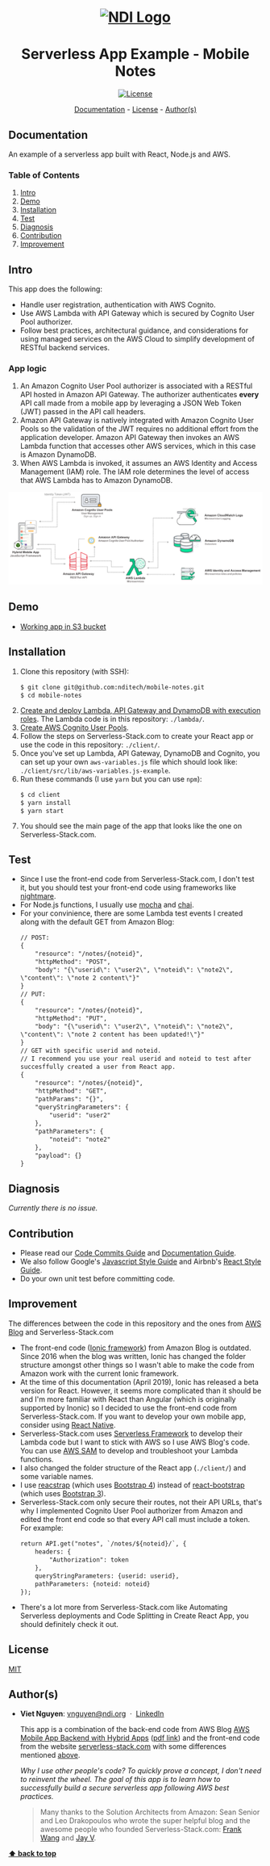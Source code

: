 <h1 align="center">
  <a href="https://www.ndi.org/"><img src="https://www.ndi.org/sites/all/themes/ndi/images/NDI_logo_svg.svg" alt="NDI Logo" width="200"></a>
</h1>

<h1 align="center">
  Serverless App Example - Mobile Notes
</h1>

<p align="center">
  <a href="./LICENSE">
    <img src="https://img.shields.io/badge/license-MIT-red.svg" alt="License"/>
  </a>
</p>

<p align="center">
  <a href="#documentation">Documentation</a> - 
  <a href="#license">License</a> - 
  <a href="#authors">Author(s)</a>
</p>

## Documentation

An example of a serverless app built with React, Node.js and AWS.

### Table of Contents

1. [Intro](#intro)
1. [Demo](#demo)
1. [Installation](#installation)
1. [Test](#test)
1. [Diagnosis](#diagnosis)
1. [Contribution](#contribution)
1. [Improvement](#improvement)

## Intro

This app does the following:

- Handle user registration, authentication with AWS Cognito.
- Use AWS Lambda with API Gateway which is secured by Cognito User Pool authorizer.
- Follow best practices, architectural guidance, and considerations for using managed services on the AWS Cloud to simplify development of RESTful backend services.

### App logic

1. An Amazon Cognito User Pool authorizer is associated with a RESTful API hosted in Amazon API Gateway. The authorizer authenticates **every** API call made from a mobile app by leveraging a JSON Web Token (JWT) passed in the API call headers. 
1. Amazon API Gateway is natively integrated with Amazon Cognito User Pools so the validation of the JWT requires no additional effort from the application developer. Amazon API Gateway then invokes an AWS Lambda function that accesses other AWS services, which in this case is Amazon DynamoDB. 
1. When AWS Lambda is invoked, it assumes an AWS Identity and Access Management (IAM) role. The IAM role determines the level of access that AWS Lambda has to Amazon DynamoDB. 

<div><img src="./docs/app-diagram.png" alt="App diagram"/></div>

## Demo

- [Working app in S3 bucket](http://test-mobile-note-website-s3.s3-website-us-east-1.amazonaws.com/)

## Installation

1. Clone this repository (with SSH):
    ```
    $ git clone git@github.com:nditech/mobile-notes.git
    $ cd mobile-notes
    ```
1. [Create and deploy Lambda, API Gateway and DynamoDB with execution roles](https://s3.amazonaws.com/solutions-reference/mobile-backend/latest/mobile-app-backend.pdf). The Lambda code is in this repository: `./lambda/`.
1. [Create AWS Cognito User Pools](https://serverless-stack.com/chapters/create-a-cognito-user-pool.html).
1. Follow the steps on Serverless-Stack.com to create your React app or use the code in this repository: `./client/`.
1. Once you've set up Lambda, API Gateway, DynamoDB and Cognito, you can set up your own `aws-variables.js` file which should look like: `./client/src/lib/aws-variables.js-example`.
1. Run these commands (I use `yarn` but you can use `npm`):
    ```
    $ cd client
    $ yarn install
    $ yarn start
    ```
1. You should see the main page of the app that looks like the one on Serverless-Stack.com.

## Test

- Since I use the front-end code from Serverless-Stack.com, I don't test it, but you should test your front-end code using frameworks like [nightmare](https://www.npmjs.com/package/nightmare).
- For Node.js functions, I usually use [mocha](https://www.npmjs.com/package/mocha) and [chai](https://www.npmjs.com/package/chai).
- For your convinience, there are some Lambda test events I created along with the default GET from Amazon Blog:
    ```
    // POST:
    {
        "resource": "/notes/{noteid}",
        "httpMethod": "POST",
        "body": "{\"userid\": \"user2\", \"noteid\": \"note2\", \"content\": \"note 2 content\"}"
    }
    // PUT:
    {
        "resource": "/notes/{noteid}",
        "httpMethod": "PUT",
        "body": "{\"userid\": \"user2\", \"noteid\": \"note2\", \"content\": \"note 2 content has been updated!\"}"
    }
    // GET with specific userid and noteid. 
    // I recommend you use your real userid and noteid to test after succesffully created a user from React app.
    {
        "resource": "/notes/{noteid}",
        "httpMethod": "GET",
        "pathParams": "{}",
        "queryStringParameters": {
            "userid": "user2"
        },
        "pathParameters": {
            "noteid": "note2"
        },
        "payload": {}
    }
    ```

## Diagnosis

*Currently there is no issue.*

## Contribution

* Please read our [Code Commits Guide](https://github.com/nditech/git-styleguide) and [Documentation Guide](https://github.com/nditech/standardized-README).
* We also follow Google's [Javascript Style Guide](https://google.github.io/styleguide/jsguide.html) and Airbnb's [React Style Guide](https://github.com/airbnb/javascript/tree/master/react).
* Do your own unit test before committing code.

## Improvement
 
The differences between the code in this repository and the ones from [AWS Blog](https://aws.amazon.com/blogs/mobile/aws-mobile-app-backend-with-hybrid-apps/) and Serverless-Stack.com

- The front-end code ([Ionic framework](https://ionicframework.com/)) from Amazon Blog is outdated. Since 2016 when the blog was written, Ionic has changed the folder structure amongst other things so I wasn't able to make the code from Amazon work with the current Ionic framework.
- At the time of this documentation (April 2019), Ionic has released a beta version for React. However, it seems more complicated than it should be and I'm more familiar with React than Angular (which is originally supported by Inonic) so I decided to use the front-end code from Serverless-Stack.com. If you want to develop your own mobile app, consider using [React Native](https://facebook.github.io/react-native/).
- Serverless-Stack.com uses [Serverless Framework](https://www.npmjs.com/package/serverless) to develop their Lambda code but I want to stick with AWS so I use AWS Blog's code. You can use [AWS SAM](https://docs.aws.amazon.com/serverless-application-model/latest/developerguide/what-is-sam.html) to develop and troubleshoot your Lambda functions.
- I also changed the folder structure of the React app (`./client/`) and some variable names.
- I use [reacstrap](https://www.npmjs.com/package/reactstrap) (which uses [Bootstrap 4](https://getbootstrap.com/)) instead of [react-bootstrap](https://www.npmjs.com/package/react-bootstrap) (which uses [Bootstrap 3](https://getbootstrap.com/docs/3.3/)).
- Serverless-Stack.com only secure their routes, not their API URLs, that's why I implemented Cognito User Pool authorizer from Amazon and edited the front end code so that every API call must include a token. For example:
    ```
    return API.get("notes", `/notes/${noteid}/`, {
        headers: {
            "Authorization": token
        },
        queryStringParameters: {userid: userid},
        pathParameters: {noteid: noteid}
    });
    ```
- There's a lot more from Serverless-Stack.com like Automating Serverless deployments and Code Splitting in Create React App, you should definitely check it out.

## License

[MIT](./LICENSE)

## Author(s)

- <b>Viet Nguyen</b>:
    vnguyen@ndi.org &nbsp;&middot;&nbsp;
    [LinkedIn](https://www.linkedin.com/in/nguyendviet)

    This app is a combination of the back-end code from AWS Blog [AWS Mobile App Backend with Hybrid Apps](https://aws.amazon.com/blogs/mobile/aws-mobile-app-backend-with-hybrid-apps/) ([pdf link](https://s3.amazonaws.com/solutions-reference/mobile-backend/latest/mobile-app-backend.pdf)) and the front-end code from the website [serverless-stack.com](https://serverless-stack.com/) with some differences mentioned [above](#improvement).

    *Why I use other people's code? To quickly prove a concept, I don't need to reinvent the wheel. The goal of this app is to learn how to successfully build a secure serverless app following AWS best practices.*

    > Many thanks to the Solution Architects from Amazon: Sean Senior and Leo Drakopoulos who wrote the super helpful blog and the awesome people who founded Serverless-Stack.com: [Frank Wang](https://github.com/fwang) and [Jay V](https://github.com/jayair).


**[⬆ back to top](#documentation)**
